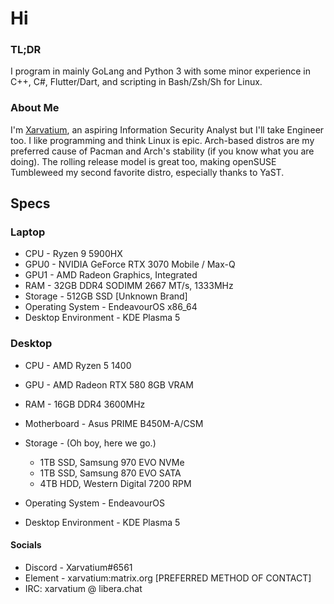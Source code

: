 # Hi

### TL;DR
I program in mainly GoLang and Python 3 with some minor experience in C++, C#, Flutter/Dart, and scripting in Bash/Zsh/Sh for Linux.

### About Me
I'm [Xarvatium](https://xarvatium.dev), an aspiring Information Security Analyst but I'll take Engineer too. I like programming and think Linux is epic. Arch-based distros are my preferred cause of Pacman and Arch's stability (if you know what you are doing). The rolling release model is great too, making openSUSE Tumbleweed my second favorite distro, especially thanks to YaST.

## Specs
### Laptop
- CPU - Ryzen 9 5900HX
- GPU0 - NVIDIA GeForce RTX 3070 Mobile / Max-Q
- GPU1 - AMD Radeon Graphics, Integrated
- RAM - 32GB DDR4 SODIMM 2667 MT/s, 1333MHz
- Storage - 512GB SSD [Unknown Brand]
- Operating System - EndeavourOS x86_64
- Desktop Environment - KDE Plasma 5

### Desktop
- CPU - AMD Ryzen 5 1400
- GPU - AMD Radeon RTX 580 8GB VRAM
- RAM - 16GB DDR4 3600MHz
- Motherboard -  Asus PRIME B450M-A/CSM
- Storage - (Oh boy, here we go.)

  - 1TB SSD, Samsung 970 EVO NVMe
  - 1TB SSD, Samsung 870 EVO SATA
  - 4TB HDD, Western Digital 7200 RPM
- Operating System - EndeavourOS
- Desktop Environment - KDE Plasma 5 

#### Socials
- Discord - Xarvatium#6561
- Element - xarvatium:matrix.org [PREFERRED METHOD OF CONTACT]
- IRC: xarvatium @ libera.chat
